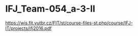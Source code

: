 # IFJ_Team-054_a-3-II
https://wis.fit.vutbr.cz/FIT/st/course-files-st.php/course/IFJ-IT/projects/ifj2016.pdf
